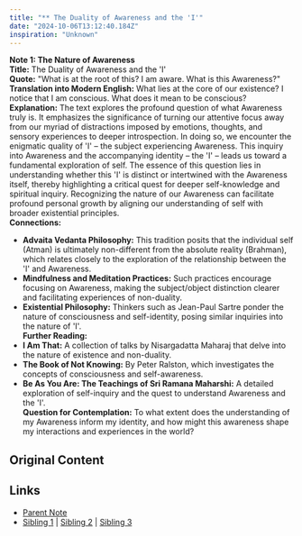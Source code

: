 ```yaml
---
title: "** The Duality of Awareness and the 'I'"
date: "2024-10-06T13:12:40.184Z"
inspiration: "Unknown"
---
```


  
**Note 1: The Nature of Awareness**  
**Title:** The Duality of Awareness and the 'I'  
**Quote:** "What is at the root of this? I am aware. What is this Awareness?"  
**Translation into Modern English:** What lies at the core of our existence? I notice that I am conscious. What does it mean to be conscious?  
**Explanation:** The text explores the profound question of what Awareness truly is. It emphasizes the significance of turning our attentive focus away from our myriad of distractions imposed by emotions, thoughts, and sensory experiences to deeper introspection. In doing so, we encounter the enigmatic quality of 'I' – the subject experiencing Awareness. This inquiry into Awareness and the accompanying identity – the 'I' – leads us toward a fundamental exploration of self. The essence of this question lies in understanding whether this 'I' is distinct or intertwined with the Awareness itself, thereby highlighting a critical quest for deeper self-knowledge and spiritual inquiry. Recognizing the nature of our Awareness can facilitate profound personal growth by aligning our understanding of self with broader existential principles.  
**Connections:**  
- **Advaita Vedanta Philosophy:** This tradition posits that the individual self (Atman) is ultimately non-different from the absolute reality (Brahman), which relates closely to the exploration of the relationship between the 'I' and Awareness.  
- **Mindfulness and Meditation Practices:** Such practices encourage focusing on Awareness, making the subject/object distinction clearer and facilitating experiences of non-duality.  
- **Existential Philosophy:** Thinkers such as Jean-Paul Sartre ponder the nature of consciousness and self-identity, posing similar inquiries into the nature of 'I'.  
**Further Reading:**  
- **I Am That:** A collection of talks by Nisargadatta Maharaj that delve into the nature of existence and non-duality.  
- **The Book of Not Knowing:** By Peter Ralston, which investigates the concepts of consciousness and self-awareness.  
- **Be As You Are: The Teachings of Sri Ramana Maharshi:** A detailed exploration of self-inquiry and the quest to understand Awareness and the 'I'.  
**Question for Contemplation:** To what extent does the understanding of my Awareness inform my identity, and how might this awareness shape my interactions and experiences in the world?  


## Original Content



## Links

- [Parent Note](/parent-note.md)
- [Sibling 1](/zettel1.md) | [Sibling 2](/zettel2.md) | [Sibling 3](/zettel3.md)
